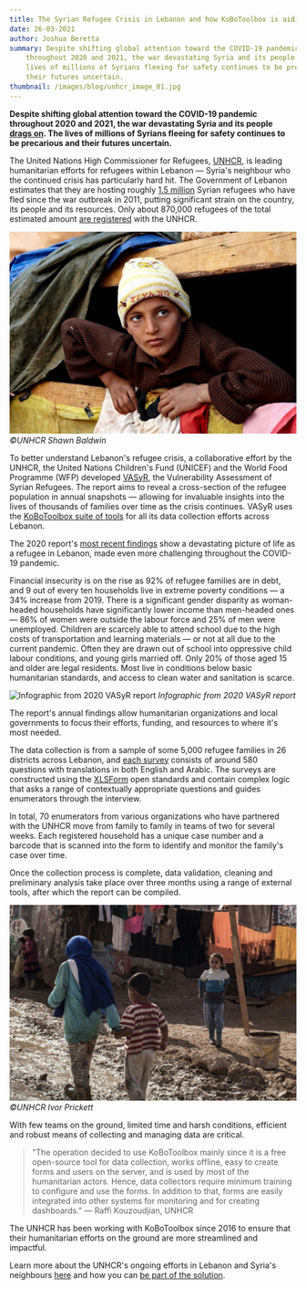```yaml
---
title: The Syrian Refugee Crisis in Lebanon and how KoBoToolbox is aiding humanitarian efforts
date: 26-03-2021
author: Joshua Beretta
summary: Despite shifting global attention toward the COVID-19 pandemic
    throughout 2020 and 2021, the war devastating Syria and its people drags on. The
    lives of millions of Syrians fleeing for safety continues to be precarious and
    their futures uncertain.
thumbnail: /images/blog/unhcr_image_01.jpg
---
```


**Despite shifting global attention toward the COVID-19 pandemic throughout 2020
and 2021, the war devastating Syria and its people** [**drags
on**](https://www.bbc.com/news/world-middle-east-53322857)**. The lives of
millions of Syrians fleeing for safety continues to be precarious and their
futures uncertain.**

The United Nations High Commissioner for Refugees,
[UNHCR](https://www.unhcr.org/), is leading humanitarian efforts for refugees
within Lebanon — Syria's neighbour who the continued crisis has particularly
hard hit. The Government of Lebanon estimates that they are hosting roughly [1.5
million](https://data2.unhcr.org/en/documents/details/68651) Syrian refugees who
have fled since the war outbreak in 2011, putting significant strain on the
country, its people and its resources. Only about 870,000 refugees of the total
estimated amount [are
registered](https://data2.unhcr.org/en/situations/syria/location/71) with the
UNHCR.

![© UNHCR Shawn Baldwin](/images/blog/unhcr_image_01.jpg "© UNHCR Shawn Baldwin")
*©UNHCR Shawn Baldwin*

To better understand Lebanon's refugee crisis, a collaborative effort by the
UNHCR, the United Nations Children's Fund (UNICEF) and the World Food Programme
(WFP) developed [VASyR](http://ialebanon.unhcr.org/vasyr/#/), the Vulnerability
Assessment of Syrian Refugees. The report aims to reveal a cross-section of the
refugee population in annual snapshots — allowing for invaluable insights into
the lives of thousands of families over time as the crisis continues. VASyR uses
the [KoBoToolbox suite of tools](https://kobotoolbox.org) for all its data
collection efforts across Lebanon.

The 2020  report's [most recent
findings](http://ialebanon.unhcr.org/vasyr/files/vasyr_2020/VASyR%202020.pdf)
show a devastating picture of life as a refugee in Lebanon, made even more
challenging throughout the COVID-19 pandemic.

Financial insecurity is on the rise as 92% of refugee families are in debt, and
9 out of every ten households live in extreme poverty conditions — a 34%
increase from 2019. There is a significant gender disparity as woman-headed
households have significantly lower income than men-headed ones — 86% of women
were outside the labour force and 25% of men were unemployed. Children are
scarcely able to attend school due to the high costs of transportation and
learning materials —  or not at all due to the current pandemic. Often they are
drawn out of school into oppressive child labour conditions, and young girls
married off. Only 20% of those aged 15 and older are legal residents. Most live
in conditions below basic humanitarian standards, and access to clean water and
sanitation is scarce.

![Infographic from 2020 VASyR report](/images/blog/unhcr_image_02.jpg "Infographic
from 2020 VASyR report")
*Infographic from 2020 VASyR report*

The report's annual findings allow humanitarian organizations and local
governments to focus their efforts, funding, and resources to where it's most
needed.

The data collection is from a sample of some 5,000 refugee families in 26
districts across Lebanon, and [each
survey](https://data2.unhcr.org/en/documents/details/84558) consists of around
580 questions with translations in both English and Arabic. The surveys are
constructed using the [XLSForm](https://xlsform.org/en/) open standards and
contain complex logic that asks a range of contextually appropriate questions
and guides enumerators through the interview.

In total, 70 enumerators from various organizations who have partnered with the
UNHCR move from family to family in teams of two for several weeks. Each
registered household has a unique case number and a barcode that is scanned into
the form to identify and monitor the family's case over time.

Once the collection process is complete, data validation, cleaning and
preliminary analysis take place over three months using a range of external
tools, after which the report can be compiled.

![© UNHCR Ivor Prickett](/images/blog/unhcr_image_03.jpg "© UNHCR Ivor Prickett")
*©UNHCR Ivor Prickett*

With few teams on the ground, limited time and harsh conditions, efficient and
robust means of collecting and managing data are critical.

> "The operation decided to use KoBoToolbox mainly since it is a free open-source
tool for data collection, works offline, easy to create forms and users on the
server, and is used by most of the humanitarian actors. Hence, data collectors
require minimum training to configure and use the forms. In addition to that,
forms are easily integrated into other systems for monitoring and for creating
dashboards." —  Raffi Kouzoudjian, UNHCR

The UNHCR has been working with KoBoToolbox since 2016 to ensure that their
humanitarian efforts on the ground are more streamlined and impactful.

Learn more about the UNHCR's ongoing efforts in Lebanon and Syria's neighbours
[here](https://www.unhcr.org/syria-emergency.html) and how you can [be part of
the solution](https://www.unhcr.org/get-involved.html).
